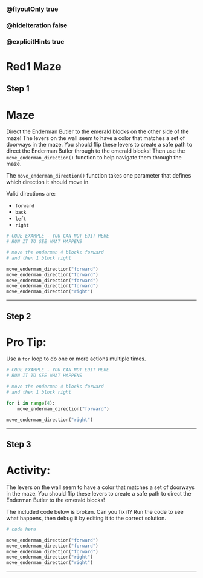 ### @flyoutOnly true
### @hideIteration false
### @explicitHints true

# Red1 Maze

## Step 1
# Maze

Direct the Enderman Butler to the emerald blocks on the other side of the maze! The levers on the wall seem to have a color that matches a set of doorways in the maze. You should flip these levers to create a safe path to direct the Enderman Butler through to the emerald blocks! Then use the `move_enderman_direction()` function to help navigate them through the maze.

The `move_enderman_direction()` function takes one parameter that defines which direction it should move in.

Valid directions are:
- `forward`
- `back`
- `left`
- `right`

```python
# CODE EXAMPLE - YOU CAN NOT EDIT HERE
# RUN IT TO SEE WHAT HAPPENS

# move the enderman 4 blocks forward
# and then 1 block right

move_enderman_direction("forward")
move_enderman_direction("forward")
move_enderman_direction("forward")
move_enderman_direction("forward")
move_enderman_direction("right")
```

---

## Step 2
# Pro Tip:

Use a `for` loop to do one or more actions multiple times.

```python
# CODE EXAMPLE - YOU CAN NOT EDIT HERE
# RUN IT TO SEE WHAT HAPPENS

# move the enderman 4 blocks forward
# and then 1 block right

for i in range(4):
    move_enderman_direction("forward")

move_enderman_direction("right")
```

---

## Step 3
# Activity:

The levers on the wall seem to have a color that matches a set of doorways in the maze. You should flip these levers to create a safe path to direct the Enderman Butler to the emerald blocks!

The included code below is broken. Can you fix it? Run the code to see what happens, then debug it by editing it to the correct solution.

```python
# code here

move_enderman_direction("forward")
move_enderman_direction("forward")
move_enderman_direction("forward")
move_enderman_direction("right")
move_enderman_direction("right")
```

---

